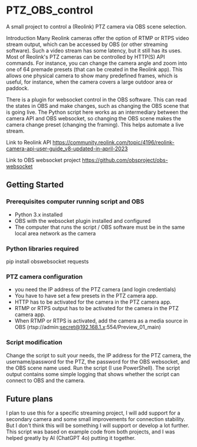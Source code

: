 # PTZ_OBS_control
A small project to control a (Reolink) PTZ camera via OBS scene selection.

Introduction
Many Reolink cameras offer the option of RTMP or RTPS video stream output, which can be accessed by OBS (or other streaming software). Such a video stream has some latency, but it still has its uses. 
Most of Reolink's PTZ cameras can be controlled by HTTP(S) API commands. For instance, you can change the camera angle and zoom into one of 64 premade presets (that can be created in the Reolink app).
This allows one physical camera to show many predefined frames, which is useful, for instance, when the camera covers a large outdoor area or paddock.

There is a plugin for websocket control in the OBS software. This can read the states in OBS and make changes, such as changing the OBS scene that is going live.
The Python script here works as an intermediary between the camera API and OBS websocket, so changing the OBS scene makes the camera change preset (changing the framing). This helps automate a live stream.

Link to Reolink API
https://community.reolink.com/topic/4196/reolink-camera-api-user-guide_v8-updated-in-april-2023

Link to OBS websocket project
https://github.com/obsproject/obs-websocket

## Getting Started

### Prerequisites computer running script and OBS
- Python 3.x installed
- OBS with the websocket plugin installed and configured
- The computer that runs the script / OBS software must be in the same local area network as the camera

### Python libraries required
pip install obswebsocket requests

### PTZ camera configuration
- you need the IP address of the PTZ camera (and login credentials)
- You have to have set a few presets in the PTZ camera app.
- HTTP has to be activated for the camera in the PTZ camera app.
- RTMP or RTPS output has to be activated for the camera in the PTZ camera app.
-   When RTMP or RTPS is activated, add the camera as a media source in OBS (rtsp://admin:secret@192.168.1.x:554/Preview_01_main)

### Script modification
Change the script to suit your needs, the IP address for the PTZ camera, the username/password for the PTZ, the password for the OBS websocket, and the OBS scene name used. 
Run the script (I use PowerShell). The script output contains some simple logging that shows whether the script can connect to OBS and the camera.


## Future plans
I plan to use this for a specific streaming project, 
I will add support for a secondary camera and some small improvements for connection stability.
But I don't think this will be something I will support or develop a lot further.
This script was based on example code from both projects, and I was helped greatly by AI (ChatGPT 4o) putting it together.
